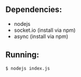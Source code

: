 Dependencies:
-------------
+ nodejs
+ socket.io (install via npm)
+ async (install via npm)

Running:
--------

<code>$ nodejs index.js</code>
